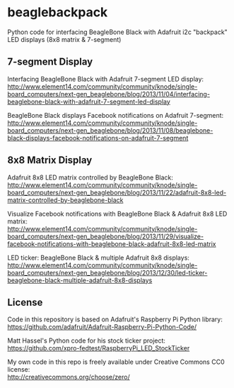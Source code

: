 beaglebackpack
==============

Python code for interfacing BeagleBone Black with Adafruit i2c "backpack" LED displays (8x8 matrix &amp; 7-segment)

7-segment Display
-----------------
Interfacing BeagleBone Black with Adafruit 7-segment LED display:<br>
http://www.element14.com/community/community/knode/single-board_computers/next-gen_beaglebone/blog/2013/11/04/interfacing-beaglebone-black-with-adafruit-7-segment-led-display

BeagleBone Black displays Facebook notifications on Adafruit 7-segment:<br>
http://www.element14.com/community/community/knode/single-board_computers/next-gen_beaglebone/blog/2013/11/08/beaglebone-black-displays-facebook-notifications-on-adafruit-7-segment

8x8 Matrix Display
------------------
Adafruit 8x8 LED matrix controlled by BeagleBone Black:<br>
http://www.element14.com/community/community/knode/single-board_computers/next-gen_beaglebone/blog/2013/11/22/adafruit-8x8-led-matrix-controlled-by-beaglebone-black

Visualize Facebook notifications with BeagleBone Black & Adafruit 8x8 LED matrix:<br>
http://www.element14.com/community/community/knode/single-board_computers/next-gen_beaglebone/blog/2013/11/29/visualize-facebook-notifications-with-beaglebone-black-adafruit-8x8-led-matrix

LED ticker: BeagleBone Black & multiple Adafruit 8x8 displays:<br>
http://www.element14.com/community/community/knode/single-board_computers/next-gen_beaglebone/blog/2013/12/30/led-ticker-beaglebone-black-multiple-adafruit-8x8-displays

License
-------
Code in this repository is based on Adafruit's Raspberry Pi Python library:<br>
https://github.com/adafruit/Adafruit-Raspberry-Pi-Python-Code/

Matt Hassel's Python code for his stock ticker project:<br>
https://github.com/xpro-fedtest/RaspberryPi_LED_StockTicker

My own code in this repo is freely available under Creative Commons CC0 license:<br>
http://creativecommons.org/choose/zero/
